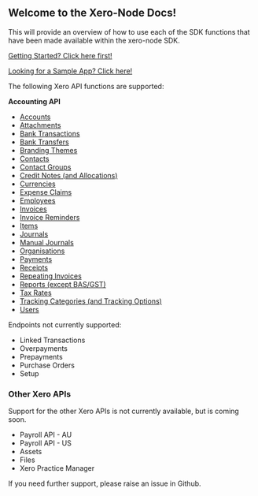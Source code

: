 ## Welcome to the Xero-Node Docs!

This will provide an overview of how to use each of the SDK functions that have been made available within the xero-node SDK.

[Getting Started? Click here first!](./Creating-an-SDK-Client.md)

[Looking for a Sample App? Click here!](./Sample-App-Setup.md)

The following Xero API functions are supported:

**Accounting API**
* [Accounts](./Accounts.md)
* [Attachments](./Attachments.md)
* [Bank Transactions](./Bank-Transactions.md)
* [Bank Transfers](./Bank-Transfers.md)
* [Branding Themes](./Branding-Themes.md)
* [Contacts](./Contacts.md)
* [Contact Groups](./Contact-Groups.md)
* [Credit Notes (and Allocations)](./Credit-Notes.md)
* [Currencies](./Currencies.md)
* [Expense Claims](./Expense-Claims.md)
* [Employees](./Employees.md)
* [Invoices](./Invoices.md)
* [Invoice Reminders](./Invoice-Reminders.md)
* [Items](./Items.md)
* [Journals](./Journals.md)
* [Manual Journals](./Manual-Journals.md)
* [Organisations](./Organisations.md)
* [Payments](./Payments.md)
* [Receipts](./Receipts.md)
* [Repeating Invoices](./Repeating-Invoices.md)
* [Reports (except BAS/GST)](./Reports.md)
* [Tax Rates](./Tax-Rates.md)
* [Tracking Categories (and Tracking Options)](./Tracking-Categories.md)
* [Users](./Users.md)

Endpoints not currently supported:

* Linked Transactions
* Overpayments
* Prepayments
* Purchase Orders
* Setup

### Other Xero APIs

Support for the other Xero APIs is not currently available, but is coming soon.

* Payroll API - AU
* Payroll API - US
* Assets
* Files
* Xero Practice Manager


If you need further support, please raise an issue in Github.


